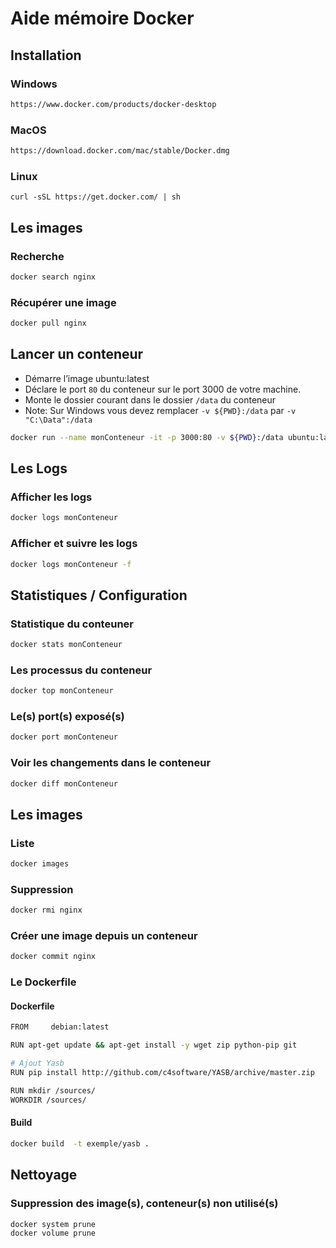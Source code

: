 # Aide mémoire Docker

## Installation

### Windows

```sh
https://www.docker.com/products/docker-desktop
```

### MacOS

```sh
https://download.docker.com/mac/stable/Docker.dmg
```

### Linux

```
curl -sSL https://get.docker.com/ | sh
```

## Les images

### Recherche

```sh
docker search nginx
```

### Récupérer une image

```sh
docker pull nginx
```

## Lancer un conteneur

- Démarre l’image ubuntu:latest
- Déclare le port `80` du conteneur sur le port 3000 de votre machine.
- Monte le dossier courant dans le dossier `/data` du conteneur
- Note: Sur Windows vous devez remplacer `-v ${PWD}:/data` par `-v "C:\Data":/data`

```sh
docker run --name monConteneur -it -p 3000:80 -v ${PWD}:/data ubuntu:latest
```

## Les Logs

### Afficher les logs

```sh
docker logs monConteneur
```

### Afficher et suivre les logs

```sh
docker logs monConteneur -f
```

## Statistiques / Configuration

### Statistique du conteuner

```sh
docker stats monConteneur
```

### Les processus du conteneur

```sh
docker top monConteneur
```

### Le(s) port(s) exposé(s)

```sh
docker port monConteneur
```

### Voir les changements dans le conteneur

```sh
docker diff monConteneur
```

## Les images

### Liste

```sh
docker images
```

### Suppression

```sh
docker rmi nginx
```

### Créer une image depuis un conteneur

```sh
docker commit nginx
```

### Le Dockerfile

#### Dockerfile

```sh
FROM     debian:latest

RUN apt-get update && apt-get install -y wget zip python-pip git

# Ajout Yasb
RUN pip install http://github.com/c4software/YASB/archive/master.zip

RUN mkdir /sources/
WORKDIR /sources/
```

#### Build

```sh
docker build  -t exemple/yasb .
```

## Nettoyage

### Suppression des image(s), conteneur(s) non utilisé(s)

```sh
docker system prune
docker volume prune
```
